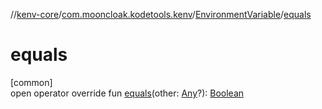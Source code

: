 //[kenv-core](../../../index.md)/[com.mooncloak.kodetools.kenv](../index.md)/[EnvironmentVariable](index.md)/[equals](equals.md)

# equals

[common]\
open operator override fun [equals](equals.md)(other: [Any](https://kotlinlang.org/api/core/kotlin-stdlib/kotlin/-any/index.html)?): [Boolean](https://kotlinlang.org/api/core/kotlin-stdlib/kotlin/-boolean/index.html)
